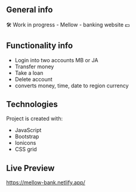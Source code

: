 ## General info

🛠 Work in progress - Mellow - banking website 💵

## Functionality info

- Login into two accounts MB or JA
- Transfer money
- Take a loan
- Delete account
- converts money, time, date to region currency

## Technologies

Project is created with:

- JavaScript
- Bootstrap
- Ionicons
- CSS grid

## Live Preview

https://mellow-bank.netlify.app/
